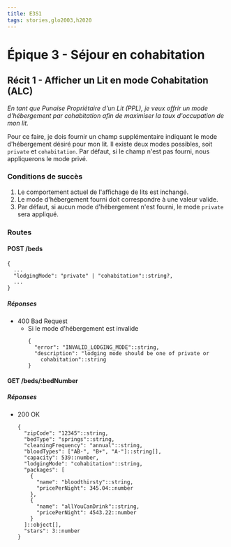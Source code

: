 ```yaml
---
title: E3S1
tags: stories,glo2003,h2020
---
```


# Épique 3 - Séjour en cohabitation

## Récit 1 - Afficher un Lit en mode Cohabitation (ALC)

_En tant que Punaise Propriétaire d'un Lit (PPL), je veux offrir un mode d'hébergement par cohabitation afin de maximiser la taux d'occupation de mon lit._

Pour ce faire, je dois fournir un champ supplémentaire indiquant le mode d'hébergement désiré pour mon lit. Il existe deux modes possibles, soit `private` et `cohabitation`. Par défaut, si le champ n'est pas fourni,  nous appliquerons le mode privé.

### Conditions de succès

1. Le comportement actuel de l'affichage de lits est inchangé.
1. Le mode d'hébergement fourni doit correspondre à une valeur valide.
1. Par défaut, si aucun mode d'hébergement n'est fourni, le mode `private` sera appliqué.

### Routes

#### POST /beds

```{json}
{
  ...
  "lodgingMode": "private" | "cohabitation"::string?,
  ...
}
```

##### Réponses

- 400 Bad Request
  - Si le mode d'hébergement est invalide
    ```{json}
    {
      "error": "INVALID_LODGING_MODE"::string,
      "description": "lodging mode should be one of private or 
        cohabitation"::string
    }
    ```

#### GET /beds/:bedNumber

##### Réponses

- 200 OK
  ```{json}
  {
    "zipCode": "12345"::string,
    "bedType": "springs"::string,
    "cleaningFrequency": "annual"::string,
    "bloodTypes": ["AB-", "B+", "A-"]::string[],
    "capacity": 539::number,
    "lodgingMode": "cohabitation"::string,
    "packages": [
      {
        "name": "bloodthirsty"::string,
        "pricePerNight": 345.04::number
      },
      {
        "name": "allYouCanDrink"::string,
        "pricePerNight": 4543.22::number
      }
    ]::object[],
    "stars": 3::number
  }
  ```
